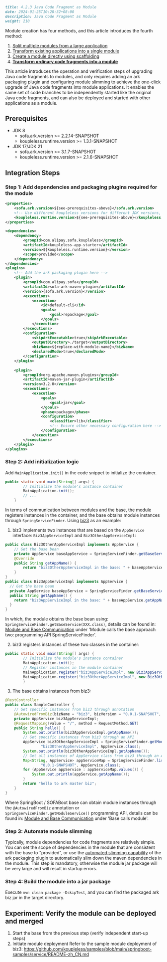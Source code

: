 ```markdown
title: 4.2.3 Java Code Fragment as Module
date: 2024-01-25T10:28:32+08:00
description: Java Code Fragment as Module
weight: 210
```

Module creation has four methods, and this article introduces the fourth method:

1. [Split multiple modules from a large application](/docs/contribution-guidelines/split-module-tool/split-module-tool-intro/)
2. [Transform existing applications into a single module](/docs/tutorials/module-create/springboot-and-sofaboot/)
3. [Create a module directly using scaffolding](/docs/tutorials/module-create/init-by-archetype/)
4. **[Transform ordinary code fragments into a module](/docs/tutorials/module-create/main-biz/)**

This article introduces the operation and verification steps of upgrading Java code fragments to modules, and only requires adding an ark packaging plugin and configuring module slimming to achieve the one-click upgrade of Java code fragments into module applications. It enables the same set of code branches to be independently started like the original Java code fragments, and can also be deployed and started with other applications as a module.

## Prerequisites
- JDK 8
    - sofa.ark.version >= 2.2.14-SNAPSHOT
    - koupleless.runtime.version >= 1.3.1-SNAPSHOT
- JDK 17/JDK 21
    - sofa.ark.version >= 3.1.7-SNAPSHOT
    - koupleless.runtime.version >= 2.1.6-SNAPSHOT

## Integration Steps
### Step 1: Add dependencies and packaging plugins required for the module
```xml
<properties>
    <sofa.ark.version>${see-prerequisites-above}</sofa.ark.version>
    <!-- Use different koupleless versions for different JDK versions, see: https://koupleless.io/docs/tutorials/module-development/runtime-compatibility-list/#%E6%A1%86%E6%9E%B6%E8%87%AA%E8%BA%AB%E5%90%84%E7%89%88%E6%9C%AC%E5%85%BC%E5%AE%B9%E6%80%A7%E5%85%B3%E7%B3%BB -->
    <koupleless.runtime.version>${see-prerequisites-above}</koupleless.runtime.version>
</properties>

<dependencies>
    <dependency>
        <groupId>com.alipay.sofa.koupleless</groupId>
        <artifactId>koupleless-app-starter</artifactId>
        <version>${koupleless.runtime.version}</version>
        <scope>provided</scope>
    </dependency>
</dependencies>
<plugins>
    <!-- Add the ark packaging plugin here -->
    <plugin>
        <groupId>com.alipay.sofa</groupId>
        <artifactId>sofa-ark-maven-plugin</artifactId>
        <version>{sofa.ark.version}</version>
        <executions>
            <execution>
                <id>default-cli</id>
                <goals>
                    <goal>repackage</goal>
                </goals>
            </execution>
        </executions>
        <configuration>
            <skipArkExecutable>true</skipArkExecutable>
            <outputDirectory>./target</outputDirectory>
            <bizName>${replace-with-module-name}</bizName>
            <declaredMode>true</declaredMode>
        </configuration>
    </plugin>
    
    <plugin>
        <groupId>org.apache.maven.plugins</groupId>
        <artifactId>maven-jar-plugin</artifactId>
        <version>3.2.0</version>
        <executions>
            <execution>
                <goals>
                    <goal>jar</goal>
                </goals>
                <phase>package</phase>
                <configuration>
                    <classifier>lib</classifier>
                    <!-- Ensure other necessary configuration here -->
                </configuration>
            </execution>
        </executions>
    </plugin>
</plugins>
```

### Step 2: Add initialization logic

Add `MainApplication.init()` in the code snippet to initialize the container.

```java
public static void main(String[] args) {
        // Initialize the module's instance container
        MainApplication.init();
        // ...
    }
```
In terms of communication between modules and the base, the module registers instances in the container, and the base obtains module instances through `SpringServiceFinder`. Using [biz3](https://github.com/koupleless/samples/tree/main/springboot-samples/service/biz3) as an example:

1. biz3 implements two instances that are based on the `AppService` interface: `Biz3AppServiceImpl` and `Biz3OtherAppServiceImpl`:
```java
public class Biz3OtherAppServiceImpl implements AppService {
    // Get the base bean
    private AppService baseAppService = SpringServiceFinder.getBaseService(AppService.class);
    @Override
    public String getAppName() {
        return "biz3OtherAppServiceImpl in the base: " + baseAppService.getAppName();
    }
}
public class Biz3AppServiceImpl implements AppService {
  // Get the base bean
  private AppService baseAppService = SpringServiceFinder.getBaseService(AppService.class);
  public String getAppName() {
    return "biz3AppServiceImpl in the base: " + baseAppService.getAppName();
  }
}
```
In which, the module obtains the base bean using: `SpringServiceFinder.getBaseService(XXX.class)`, details can be found in: [Module and Base Communication](/docs/tutorials/module-development/module-and-base-communication/) under 'Module calls the base approach two: programming API SpringServiceFinder'.

2. biz3 registers instances of these two classes in the container:
```java
public static void main(String[] args) {
        // Initialize the module's instance container
        MainApplication.init();
        // Register instances in the module container
        MainApplication.register("biz3AppServiceImpl", new Biz3AppServiceImpl());
        MainApplication.register("biz3OtherAppServiceImpl", new Biz3OtherAppServiceImpl());
        }
```
3. The base obtains instances from biz3:
```java
@RestController
public class SampleController {
    // Get specific instances from biz3 through annotation
    @AutowiredFromBiz(bizName = "biz3", bizVersion = "0.0.1-SNAPSHOT", name = "biz3AppServiceImpl")
    private AppService biz3AppServiceImpl;
    @RequestMapping(value = "/", method = RequestMethod.GET)
    public String hello() {
        System.out.println(biz3AppServiceImpl.getAppName());
        // Get specific instances from biz3 through an API
        AppService biz3OtherAppServiceImpl = SpringServiceFinder.getModuleService("biz3", "0.0.1-SNAPSHOT",
                "biz3OtherAppServiceImpl", AppService.class);
        System.out.println(biz3OtherAppServiceImpl.getAppName());
        // Get all instances of AppService class from biz3 through an API
        Map<String, AppService> appServiceMap = SpringServiceFinder.listModuleServices("biz3",
                "0.0.1-SNAPSHOT", AppService.class);
        for (AppService appService : appServiceMap.values()) {
            System.out.println(appService.getAppName());
        }
        return "hello to ark master biz";
    }
}
```
Where SpringBoot / SOFABoot base can obtain module instances through the `@AutowiredFromBiz` annotation or `SpringServiceFinder.getModuleService()` programming API, details can be found in: [Module and Base Communication](/docs/tutorials/module-development/module-and-base-communication/) under 'Base calls module'.

### Step 3: Automate module slimming
Typically, module dependencies for code fragments are relatively simple. You can set the scope of dependencies in the module that are consistent with the base to "provided", or use the [automated slimming capability](/docs/tutorials/module-development/module-slimming.md) of the ark packaging plugin to automatically slim down the maven dependencies in the module. This step is mandatory, otherwise the module jar package will be very large and will result in startup errors.

### Step 4: Build the module into a jar package
Execute `mvn clean package -DskipTest`, and you can find the packaged ark biz jar in the target directory.

## Experiment: Verify the module can be deployed and merged
1. Start the base from the previous step (verify independent start-up steps)
2. Initiate module deployment
   Refer to the sample module deployment of biz3: https://github.com/koupleless/samples/blob/main/springboot-samples/service/README-zh_CN.md
```